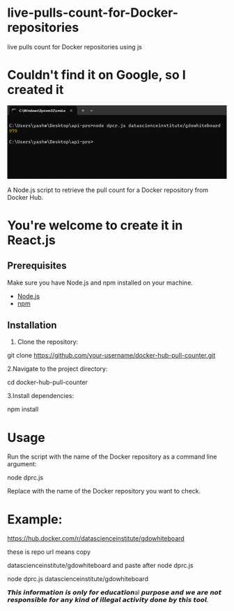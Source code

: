 # live-pulls-count-for-Docker-repositories

live pulls count for Docker repositories using js

# Couldn't find it on Google, so I created it

![Alt text](images/docker.png)

A Node.js script to retrieve the pull count for a Docker repository from Docker Hub.

# You're welcome to create it in React.js

## Prerequisites

Make sure you have Node.js and npm installed on your machine.

- [Node.js](https://nodejs.org/)
- [npm](https://www.npmjs.com/)

## Installation

1. Clone the repository:

git clone https://github.com/your-username/docker-hub-pull-counter.git

2.Navigate to the project directory:

cd docker-hub-pull-counter

3.Install dependencies:

npm install

# Usage

Run the script with the name of the Docker repository as a command line argument:

node dprc.js <repository-name>

Replace <repository-name> with the name of the Docker repository you want to check.

# Example:

https://hub.docker.com/r/datascienceinstitute/gdowhiteboard

these is repo url means copy 

datascienceinstitute/gdowhiteboard and paste after node dprc.js

node dprc.js datascienceinstitute/gdowhiteboard

𝙏𝙝𝙞𝙨 𝙞𝙣𝙛𝙤𝙧𝙢𝙖𝙩𝙞𝙤𝙣 𝙞𝙨 𝙤𝙣𝙡𝙮 𝙛𝙤𝙧 𝙚𝙙𝙪𝙘𝙖𝙩𝙞𝙤𝙣al 𝙥𝙪𝙧𝙥𝙤𝙨𝙚 𝙖𝙣𝙙 𝙬𝙚 𝙖𝙧𝙚 𝙣𝙤𝙩 𝙧𝙚𝙨𝙥𝙤𝙣𝙨𝙞𝙗𝙡𝙚 𝙛𝙤𝙧 𝙖𝙣𝙮 𝙠𝙞𝙣𝙙 𝙤𝙛 𝙞𝙡𝙡𝙚𝙜𝙖𝙡 𝙖𝙘𝙩𝙞𝙫𝙞𝙩𝙮 𝙙𝙤𝙣𝙚 𝙗𝙮 𝙩𝙝𝙞𝙨 𝙩𝙤𝙤𝙡.



  

